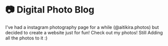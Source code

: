 # 📷 Digital Photo Blog

I've had a instagram photography page for a while (@aitikira.photos) but decided to create a website just for fun! Check out my photos! Still Adding all the photos to it :)
